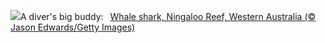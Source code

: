 ![](https://www.bing.com/th?id=OHR.NingalooShark_EN-US2673625094_UHD.jpg&w=1000)A diver's big buddy:&nbsp;&ensp;[Whale shark, Ningaloo Reef, Western Australia (© Jason Edwards/Getty Images)](https://www.bing.com/th?id=OHR.NingalooShark_EN-US2673625094_UHD.jpg)
<br><br/>
